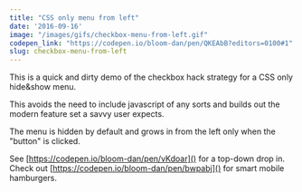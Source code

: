 ```yaml
---
title: "CSS only menu from left"
date: '2016-09-16'
image: "/images/gifs/checkbox-menu-from-left.gif"
codepen_link: "https://codepen.io/bloom-dan/pen/QKEAbB?editors=0100#1"
slug: checkbox-menu-from-left
---
```


This is a quick and dirty demo of the checkbox hack strategy for a CSS only hide&show menu.

This avoids the need to include javascript of any sorts and builds out the modern feature set a savvy user expects.

The menu is hidden by default and grows in from the left only when the "button" is clicked.

See [https://codepen.io/bloom-dan/pen/vKdoar]() for a top-down drop in.
Check out [https://codepen.io/bloom-dan/pen/bwpabj]() for smart mobile hamburgers.
